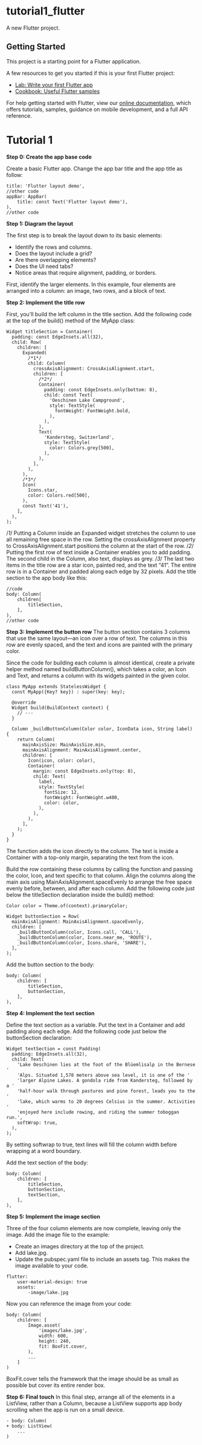 # tutorial1_flutter

A new Flutter project.

## Getting Started

This project is a starting point for a Flutter application.

A few resources to get you started if this is your first Flutter project:

- [Lab: Write your first Flutter app](https://flutter.dev/docs/get-started/codelab)
- [Cookbook: Useful Flutter samples](https://flutter.dev/docs/cookbook)

For help getting started with Flutter, view our
[online documentation](https://flutter.dev/docs), which offers tutorials,
samples, guidance on mobile development, and a full API reference.

# Tutorial 1
**Step 0: Create the app base code**

Create a basic Flutter app. Change the app bar title and the app title as follow:

```
title: 'Flutter layout demo',
//other code
appBar: AppBar(
    title: const Text('Flutter layout demo'),
),
//other code
```

**Step 1: Diagram the layout**

The first step is to break the layout down to its basic elements:

* Identify the rows and columns.
* Does the layout include a grid?
* Are there overlapping elements?
* Does the UI need tabs?
* Notice areas that require alignment, padding, or borders.

First, identify the larger elements. In this example, four elements are arranged into a column: an image, two rows, and a block of text.

**Step 2: Implement the title row**

First, you'll build the left column in the title section. Add the following code at the top of the build() method of the MyApp class:
```
Widget titleSection = Container(
  padding: const EdgeInsets.all(32),
  child: Row(
    children: [
      Expanded(
        /*1*/
        child: Column(
          crossAxisAlignment: CrossAxisAlignment.start,
          children: [
            /*2*/
            Container(
              padding: const EdgeInsets.only(bottom: 8),
              child: const Text(
                'Oeschinen Lake Campground',
                style: TextStyle(
                  fontWeight: FontWeight.bold,
                ),
              ),
            ),
            Text(
              'Kandersteg, Switzerland',
              style: TextStyle(
                color: Colors.grey[500],
              ),
            ),
          ],
        ),
      ),
      /*3*/
      Icon(
        Icons.star,
        color: Colors.red[500],
      ),
      const Text('41'),
    ],
  ),
);
```

/*1*/ Putting a Column inside an Expanded widget stretches the column to use all remaining free space in the row. Setting the crossAxisAlignment property to CrossAxisAlignment.start positions the column at the start of the row.
/*2*/ Putting the first row of text inside a Container enables you to add padding. The second child in the Column, also text, displays as grey.
/*3*/ The last two items in the title row are a star icon, painted red, and the text “41”. The entire row is in a Container and padded along each edge by 32 pixels. Add the title section to the app body like this:

```
//code
body: Column(
    children[
        titleSection,
    ],
),
//other code
```

**Step 3: Implement the button row**
The button section contains 3 columns that use the same layout—an icon over a row of text. The columns in this row are evenly spaced, and the text and icons are painted with the primary color.

Since the code for building each column is almost identical, create a private helper method named buildButtonColumn(), which takes a color, an Icon and Text, and returns a column with its widgets painted in the given color.

```
class MyApp extends StatelessWidget {
  const MyApp({Key? key}) : super(key: key);

  @override
  Widget build(BuildContext context) {
    // ···
  }

  Column _buildButtonColumn(Color color, IconData icon, String label) {
    return Column(
      mainAxisSize: MainAxisSize.min,
      mainAxisAlignment: MainAxisAlignment.center,
      children: [
        Icon(icon, color: color),
        Container(
          margin: const EdgeInsets.only(top: 8),
          child: Text(
            label,
            style: TextStyle(
              fontSize: 12,
              fontWeight: FontWeight.w400,
              color: color,
            ),
          ),
        ),
      ],
    );
  }
}
```

The function adds the icon directly to the column. The text is inside a Container with a top-only margin, separating the text from the icon.

Build the row containing these columns by calling the function and passing the color, Icon, and text specific to that column. Align the columns along the main axis using MainAxisAlignment.spaceEvenly to arrange the free space evenly before, between, and after each column. Add the following code just below the titleSection declaration inside the build() method:

```
Color color = Theme.of(context).primaryColor;

Widget buttonSection = Row(
  mainAxisAlignment: MainAxisAlignment.spaceEvenly,
  children: [
    _buildButtonColumn(color, Icons.call, 'CALL'),
    _buildButtonColumn(color, Icons.near_me, 'ROUTE'),
    _buildButtonColumn(color, Icons.share, 'SHARE'),
  ],
);
```

Add the button section to the body:

```
body: Column(
    children: [
        titleSection,
        buttonSection,
    ],
),
```

**Step 4: Implement the text section**

Define the text section as a variable. Put the text in a Container and add padding along each edge. Add the following code just below the buttonSection declaration:
```
Widget textSection = const Padding(
  padding: EdgeInsets.all(32),
  child: Text(
    'Lake Oeschinen lies at the foot of the Blüemlisalp in the Bernese '
    'Alps. Situated 1,578 meters above sea level, it is one of the '
    'larger Alpine Lakes. A gondola ride from Kandersteg, followed by a '
    'half-hour walk through pastures and pine forest, leads you to the '
    'lake, which warms to 20 degrees Celsius in the summer. Activities '
    'enjoyed here include rowing, and riding the summer toboggan run.',
    softWrap: true,
  ),
);
```

By setting softwrap to true, text lines will fill the column width before wrapping at a word boundary.

Add the text section of the body:
```
body: Column(
    children: [
        titleSection,
        buttonSection,
        textSection,
    ],
),
```

**Step 5: Implement the image section**

Three of the four column elements are now complete, leaving only the image. Add the image file to the example:

* Create an images directory at the top of the project.
* Add lake.jpg.
* Update the pubspec.yaml file to include an assets tag. This makes the image available to your code.

```
flutter:
    user-material-design: true
    assets:
        -image/lake.jpg
```

Now you can reference the image from your code:

```
body: Column(
    children: [
        Image.asset(
            'images/lake.jpg',
            width: 600,
            height: 240,
            fit: BoxFit.cover,
        ),
        ...
    ]
)
```

BoxFit.cover tells the framework that the image should be as small as possible but cover its entire render box.

**Step 6: Final touch**
In this final step, arrange all of the elements in a ListView, rather than a Column, because a ListView supports app body scrolling when the app is run on a small device.

```
- body: Column(
+ body: ListView(
    ...
)